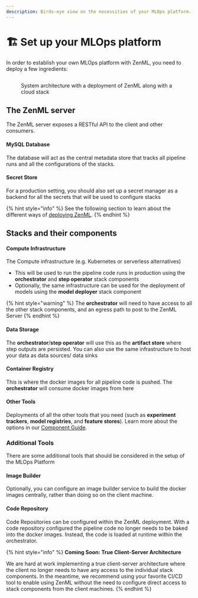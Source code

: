 ```yaml
---
description: Birds-eye view on the necessities of your MLOps platform.
---
```


# 🏗 Set up your MLOps platform

In order to establish your own MLOps platform with ZenML, you need to deploy a few ingredients:

<figure><img src="../../.gitbook/assets/SystemArchitecture.png" alt=""><figcaption><p>System architecture with a deployment of ZenML along with a cloud stack</p></figcaption></figure>

## The ZenML server

The ZenML server exposes a RESTful API to the client and other consumers.

#### **MySQL** **Database**

The database will act as the central metadata store that tracks all pipeline runs and all the configurations of the
stacks.

#### Secret Store

For a production setting, you should also set up a secret manager as a backend for all the secrets that will be used to
configure stacks

{% hint style="info" %}
See the following section to learn about the different ways of [deploying ZenML](deploy-zenml/deploy-zenml.md).
{% endhint %}

## Stacks and their components

#### Compute Infrastructure

The Compute infrastructure (e.g. Kubernetes or serverless alternatives)

* This will be used to run the pipeline code runs in production using the **orchestrator** and **step operator** stack
  components
* Optionally, the same infrastructure can be used for the deployment of models using the **model deployer** stack
  component

{% hint style="warning" %}
The **orchestrator** will need to have access to all the other stack components, and an egress path to post to the ZenML
Server
{% endhint %}

#### Data Storage

The **orchestrator**/**step operator** will use this as the **artifact store** where step outputs are persisted. You can
also use the same infrastructure to host your data as data sources/ data sinks

#### Container Registry

This is where the docker images for all pipeline code is pushed. The **orchestrator** will consume docker images from
here

#### Other Tools

Deployments of all the other tools that you need (such as **experiment trackers**, **model registries**, and **feature
stores**). Learn more about the options in our [Component Guide](../../user-guide/component-guide/component-guide.md).

### Additional Tools

There are some additional tools that should be considered in the setup of the MLOps Platform

#### Image Builder

Optionally, you can configure an image builder service to build the docker images centrally, rather than doing so on the
client machine.

#### Code Repository

Code Repositories can be configured within the ZenML deployment. With a code repository configured the pipeline code no
longer needs to be baked into the docker images. Instead, the code is loaded at runtime within the orchestrator.

{% hint style="info" %}
**Coming Soon: True Client-Server Architecture**

We are hard at work implementing a true client-server architecture where the client no longer needs to have any access
to the individual stack components. In the meantime, we recommend using your favorite CI/CD tool to enable using ZenML
without the need to configure direct access to stack components from the client machines.
{% endhint %}
